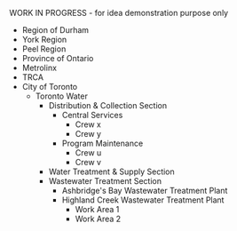 WORK IN PROGRESS - for idea demonstration purpose only

* Region of Durham
* York Region
* Peel Region
* Province of Ontario
* Metrolinx
* TRCA
* City of Toronto
    * Toronto Water
        * Distribution & Collection Section
            * Central Services
                * Crew x
                * Crew y
            * Program Maintenance
                * Crew u
                * Crew v
        * Water Treatment & Supply Section
        * Wastewater Treatment Section
            * Ashbridge's Bay Wastewater Treatment Plant
            * Highland Creek Wastewater Treatment Plant
                * Work Area 1
                * Work Area 2
            